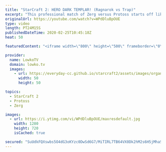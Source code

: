 ```yaml
---
title: "StarCraft 2: HERO DARK TEMPLAR! (Ragnarok vs Trap)"
excerpt: "This professional match of Zerg versus Protoss starts off like most ZvP matchups currently do, with a Stargate and Oracles. Protoss transitions towards the mid game with Archon Immortal Zealot and Psionic Storm, where as Zerg decides to focus on Roach Ravager Ling Bane. The match becomes far more interesting"
originalUrl: https://youtube.com/watch?v=WPdDluBpOUE
type: video
length: PT24M15S
publishedDateTime: 2020-02-25T10:45:18Z
heat: 50

featuredContent: "<iframe width=\"800\" height=\"500\" frameborder=\"0\" src=\"https://www.youtube.com/embed/WPdDluBpOUE\" allow=\"accelerometer; autoplay; encrypted-media; gyroscope; picture-in-picture\" allowfullscreen></iframe>"

provider:
  name: LowkoTV
  domain: lowko.tv
  images:
    - url: https://everyday-cc.github.io/starcraft2/assets/images/organizations/lowko.tv-50x50.jpg
      width: 50
      height: 50

topics:
  - StarCraft 2
  - Protoss
  - Zerg

images:
  - url: https://i.ytimg.com/vi/WPdDluBpOUE/maxresdefault.jpg
    width: 1280
    height: 720
    isCached: true

secured: "SuUdkFQXswbs5O4dG3oKYzc0DwSd6G7/MiTIRL7TB64VX0Dk2hM2s6H5jMhaScetzE+W1lhry447jiK5xoCysmPt5iJerx6uN7yHmj6rjHlzwozqW1AAZPD0ipMDx/XEvsrmTAw9IrHnaie9DOIkxsuyhGQ+P9aoDpsETVB2CFUn3AKnSXx51mn1SI0fl2uLCIY6CZmUm03SzsxWz1dYHSSwgpo49dUq6BmsdXI0nYbdc72NRq/Rkk9i2odv2QCjREvynUotcMA2l7soijIr0gb2RPBrlTzKlznnmRshLvUGgenT1Kc54lDTo9ukeMiW8QRaTE8FcrcPGoRtzN2ayrdCTuJvXzUQ/6GLaza6WFXo4GMMd6t9PjlMUmDyuQyYSsFFAHWxqmxf9CBabNwapQnRW8V9ZmsBZryvbR/zcy8=;b3jYpnHYYHF1guZYdcDbPQ=="
---
```



